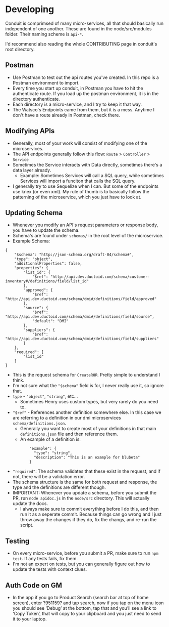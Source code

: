 # Developing

Conduit is comprimsed of many micro-services, all that should basically run independent of one another. These are found in the node/src/modules folder. Their naming scheme is `api-*`.

I'd recommend also reading the whole CONTRIBUTING page in conduit's root directory. 

## Postman
- Use Postman to test out the api routes you've created. In this repo is a Postman environment to import.
- Every time you start up conduit, in Postman you have to hit the authenticate route. If you load up the postman environment, it is in the directory authenticate.
- Each directory is a micro-service, and I try to keep it that way.
- The Watsco's Endpoints came from them, but it is a mess. Anytime I don't have a route already in Postman, check there.


## Modifying APIs
- Generally, most of your work will consist of modifying one of the microservices.
- The API endpoints generally follow this flow: `Route` > `Controller` > `Service` 
- Sometimes the Service interacts with Data directly, sometimes there's a data layer already.
  - Example: Sometimes Services will call a SQL query, while sometimes Services will import a funciton that calls the SQL query.
- I generally try to use Sequelize when I can. But some of the endpoints use knex (or even xml). My rule of thumb is to basically follow the patterning of the microservice, which you just have to look at. 

## Updating Schema
- Whenever you modify an API's request parameters or response body, you have to update the schema.
- Schema's are found under `schemas/` in the root level of the microservice.
- Example Schema:
``` 
{
    "$schema": "http://json-schema.org/draft-04/schema#",
    "type": "object",
    "additionalProperties": false,
    "properties": {
        "list_id": {
            "$ref": "http://api.dev.ductoid.com/schema/customer-inventory#/definitions/field/list_id"
        },
        "approved": {
            "$ref": "http://api.dev.ductoid.com/schema/dmi#/definitions/field/approved"
        },
        "source": {
            "$ref": "http://api.dev.ductoid.com/schema/dmi#/definitions/field/source",
            "default": "DMI"
        },
        "suppliers": {
            "$ref": "http://api.dev.ductoid.com/schema/dmi#/definitions/field/suppliers"
        }
    },
    "required": [
        "list_id"
    ]
}
``` 

- This is the request schema for `CreateROR`. Pretty simple to understand I think.
- I'm not sure what the `"$schema"` field is for, I never really use it, so ignore that.
- `type` - `"object"`, `"string"`, etc...
  - Sometimes Henry uses custom types, but very rarely do you need to.
- `"$ref"` - References another definition somewhere else. In this case we are referring to a definition in our dmi microservices `schema/definitions.json`. 
  - Generally you want to create most of your definitions in that main `definitions.json` file and then reference them.
  - An example of a definition is:
    ```
        "example": {
          "type": "string",
          "description": "This is an example for blubeta"
        }
    ```
- `"required"`: The schema validates that these exist in the request, and if not, there will be a validation error.
- The schema structure is the same for both request and response, the type and the definitions are different though.
- IMPORTANT: Whenever you update a schema, before you submit the PR, run `node apidoc.js` in the `node/src` directory. This will actually update the docs.  
  - I always make sure to commit everything before I do this, and then run it as a seperate commit. Because things can go wrong and I just throw away the changes if they do, fix the changs, and re-run the script.




## Testing

- On every micro-service, before you submit a PR, make sure to run `npm test`. If any tests fails, fix them. 
- I'm not an expert on tests, but you can generally figure out how to update the tests with context clues.

## Auth Code on GM
- In the app if you go to Product Search (search bar at top of home screen), enter ?951159? and tap search, now if you tap on the menu icon you should see  ‘Debug’ at the bottom, tap that and you’ll see a link to ‘Copy Token’, that will copy to your clipboard and you just need to send it to your laptop.